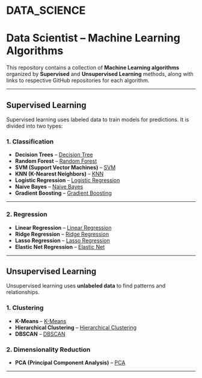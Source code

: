 # DATA_SCIENCE


# Data Scientist – Machine Learning Algorithms

This repository contains a collection of **Machine Learning algorithms** organized by **Supervised** and **Unsupervised Learning** methods, along with links to respective GitHub repositories for each algorithm.

---

## Supervised Learning

Supervised learning uses labeled data to train models for predictions. It is divided into two types:

### 1. Classification

- **Decision Trees** – [Decision Tree ](https://github.com/REDONERAJ/Decision-tree)  
- **Random Forest** – [Random Forest](https://github.com/REDONERAJ/Random-Forest)  
- **SVM (Support Vector Machines)** – [SVM ](https://github.com/REDONERAJ/Support-Vector-Machine)  
- **KNN (K-Nearest Neighbors)** – [KNN ](https://github.com/REDONERAJ/KNN)  
- **Logistic Regression** – [Logistic Regression ](https://github.com/REDONERAJ/Logistic-Regression)  
- **Naive Bayes** – [Naive Bayes ](https://github.com/REDONERAJ/Naive-Bayes)  
- **Gradient Boosting** – [Gradient Boosting ](https://github.com/REDONERAJ/Gradient-Boosting)

---

### 2. Regression

- **Linear Regression** – [Linear Regression ](https://github.com/REDONERAJ/Linear-Regression)  
- **Ridge Regression** – [Ridge Regression ](https://github.com/REDONERAJ/Ridge-Regression)  
- **Lasso Regression** – [Lasso Regression ](https://github.com/REDONERAJ/Lasso-Regression)  
- **Elastic Net Regression** – [Elastic Net ](https://github.com/REDONERAJ/ElasticNet-Regression)

---

## Unsupervised Learning

Unsupervised learning uses **unlabeled data** to find patterns and relationships.

### 1. Clustering

- **K-Means** – [K-Means](https://github.com/REDONERAJ/K-Means)  
- **Hierarchical Clustering** – [Hierarchical Clustering](https://github.com/REDONERAJ/Hierarchical-Clustering)  
- **DBSCAN** – [DBSCAN](https://github.com/REDONERAJ/DBSCAN)

### 2. Dimensionality Reduction

- **PCA (Principal Component Analysis)** – [PCA](https://github.com/REDONERAJ/PCA)

---



